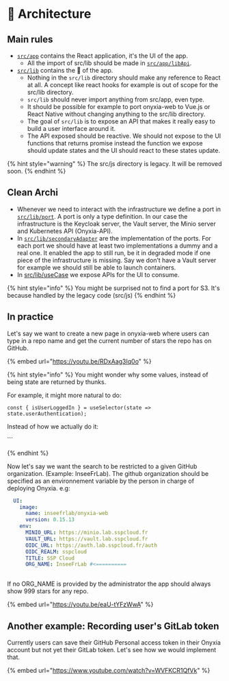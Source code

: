 # 📐 Architecture

## Main rules

* [`src/app`](https://github.com/InseeFrLab/onyxia-web/tree/main/src/app) contains the React application, it's the UI of the app.
  * All the import of src/lib should be made in [`src/app/libApi`](https://github.com/InseeFrLab/onyxia-web/tree/main/src/app/libApi).
* [`src/lib`](https://github.com/InseeFrLab/onyxia-web/tree/main/src/lib) contains the 🧠 of the app.
  * Nothing in the `src/lib` directory should make any reference to React at all. A concept like react hooks for example is out of scope for the src/lib directory.
  * `src/lib` should never import anything from src/app, even type.
  * It should be possible for example to port onyxia-web to Vue.js or React Native without changing anything to the src/lib directory.
  * The goal of `src/lib` is to expose an API that makes it really easy to build a user interface around it.
  * The API exposed should be reactive. We should not expose to the UI functions that returns promise instead the function we expose should update states and the UI should react to these states update.

{% hint style="warning" %}
The src/js directory is legacy. It will be removed soon.
{% endhint %}

## Clean Archi

* Whenever we need to interact with the infrastructure we define a port in [`src/lib/port`](https://github.com/InseeFrLab/onyxia-web/tree/main/src/lib/ports). A port is only a type definition. In our case the infrastructure is the Keycloak server, the Vault server, the Minio server and Kubernetes API (Onyxia-API).
* In [`src/lib/secondaryAdapter`](https://github.com/InseeFrLab/onyxia-web/tree/main/src/lib/secondaryAdapters) are the implementation of the ports. For each port we should have at least two implementations a dummy and a real one. It enabled the app to still run, be it in degraded mode if one piece of the infrastructure is missing. Say we don’t have a Vault server for example we should still be able to launch containers.
* In [src/lib/useCase](https://github.com/InseeFrLab/onyxia-web/tree/main/src/lib/useCases) we expose APIs for the UI to consume.

{% hint style="info" %}
You might be surprised not to find a port for S3. It's because handled by the legacy code (src/js)
{% endhint %}

## In practice

Let's say we want to create a new page in onyxia-web where users can type in a repo name and get the current number of stars the repo has on GitHub.

{% embed url="https://youtu.be/RDxAag3Iq0o" %}

{% hint style="info" %}
You might wonder why some values, instead of being state are returned by thunks. &#x20;

For example, it might more natural to do: &#x20;

```tsx
const { isUserLoggedIn } = useSelector(state => state.userAuthentication);

```

Instead of how we actually do it: &#x20;

\`\`\`


{% endhint %}

Now let's say we want the search to be restricted to a given GitHub organization. (Example: InseeFrLab). The github organization should be specified as an environnement variable by the person in charge of deploying Onyxia. e.g:

```yaml
  UI:
    image:
      name: inseefrlab/onyxia-web
      version: 0.15.13
    env:
      MINIO_URL: https://minio.lab.sspcloud.fr
      VAULT_URL: https://vault.lab.sspcloud.fr
      OIDC_URL: https://auth.lab.sspcloud.fr/auth
      OIDC_REALM: sspcloud
      TITLE: SSP Cloud
      ORG_NAME: InseeFrLab #<==========
      
```

If no ORG\_NAME is provided by the administrator the app should always show 999 stars for any repo.

{% embed url="https://youtu.be/eaU-tYFzWwA" %}

## Another example: Recording user's GitLab token

Currently users can save their GitHub Personal access token in their Onyxia account but not yet their GitLab token. Let's see how we would implement that.

{% embed url="https://www.youtube.com/watch?v=WVFKCR1QfVk" %}
